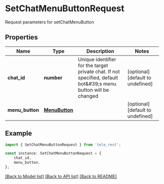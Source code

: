 # SetChatMenuButtonRequest

Request parameters for setChatMenuButton

## Properties

Name | Type | Description | Notes
------------ | ------------- | ------------- | -------------
**chat_id** | **number** | Unique identifier for the target private chat. If not specified, default bot\&#39;s menu button will be changed | [optional] [default to undefined]
**menu_button** | [**MenuButton**](MenuButton.md) |  | [optional] [default to undefined]

## Example

```typescript
import { SetChatMenuButtonRequest } from 'tele_rest';

const instance: SetChatMenuButtonRequest = {
    chat_id,
    menu_button,
};
```

[[Back to Model list]](../README.md#documentation-for-models) [[Back to API list]](../README.md#documentation-for-api-endpoints) [[Back to README]](../README.md)
